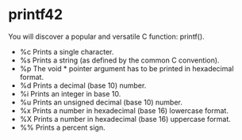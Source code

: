 # printf42

You will discover a popular and versatile C function: printf().

- %c Prints a single character.
- %s Prints a string (as defined by the common C convention).
- %p The void * pointer argument has to be printed in hexadecimal format.
- %d Prints a decimal (base 10) number.
- %i Prints an integer in base 10.
- %u Prints an unsigned decimal (base 10) number.
- %x Prints a number in hexadecimal (base 16) lowercase format.
- %X Prints a number in hexadecimal (base 16) uppercase format.
- %% Prints a percent sign.

